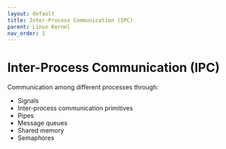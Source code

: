 ```yaml
---
layout: default
title: Inter-Process Communication (IPC)
parent: Linux Kernel
nav_order: 1
---
```


# Inter-Process Communication (IPC)

Communication among different processes through: 

* Signals
* Inter-process communication primitives
* Pipes
* Message queues
* Shared memory
* Semaphores
